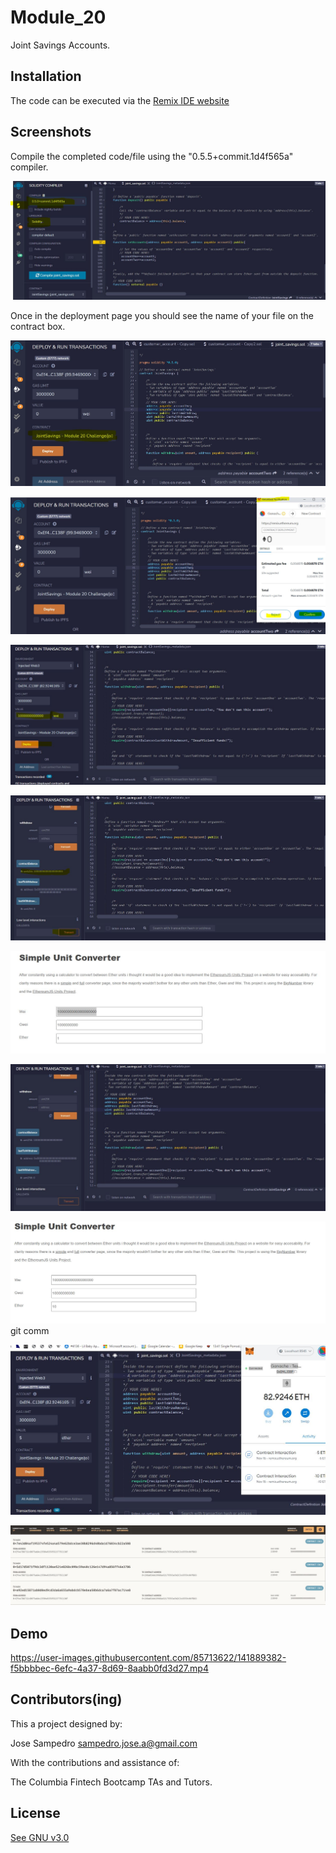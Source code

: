 # Module_20

 Joint Savings Accounts.


## Installation

The code can be executed via the [Remix IDE website ](https://remix.ethereum.org/#optimize=false&runs=200&evmVersion=null&version=soljson-v0.8.7+commit.e28d00a7.js)


## Screenshots

Compile the completed code/file using the "0.5.5+commit.1d4f565a" compiler. 

![FrontEnd](/images/Compile.JPG)

Once in the deployment page you should see the name of your file on the contract box. 

![FrontEnd](/images/contract_name_deploy.JPG)

![Transactions_detail](/images/deploy_metamask_Ganacheacc.JPG)

![Transactions_detail](/images/TRANS1A.JPG)

![Transactions_detail](/images/TRANS1B.JPG)

![Transactions_detail](/images/TRANS1C.JPG)

![Transactions_detail](/images/TRANS2B.JPG)

![Transactions_detail](/images/TRANS2C.JPG)git comm

![Transactions_detail](/images/TRANS3A.JPG)

![Transactions_detail](/images/Ganache_TX.JPG)

## Demo





https://user-images.githubusercontent.com/85713622/141889382-f5bbbbec-6efc-4a37-8d69-8aabb0fd3d27.mp4





## Contributors(ing)
This a project designed by:

Jose Sampedro
sampedro.jose.a@gmail.com

With the contributions and assistance of:

The Columbia Fintech Bootcamp TAs and Tutors.

## License

[See GNU v3.0](https://github.com/IJASI/Challenge-3/blob/491335d4123fae396530363cb79be7070e049796/LICENSE)





